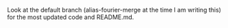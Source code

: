 Look at the default branch (alias-fourier-merge at the time I am writing this) for the most updated code and README.md.